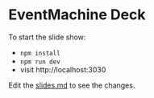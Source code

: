 # EventMachine Deck

To start the slide show:

- `npm install`
- `npm run dev`
- visit http://localhost:3030

Edit the [slides.md](./slides.md) to see the changes.
